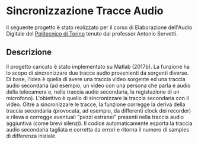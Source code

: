 # Sincronizzazione Tracce Audio

Il seguente progetto è stato realizzato per il corso di Elaborazione dell'Audio Digitale del [Politecnico di Torino](https://www.polito.it) tenuto dal professor Antonio Servetti.

## Descrizione
Il progetto caricato è stato implementato su Matlab (2017b). La funzione ha lo scopo di sincronizzare due tracce audio provenienti da sorgenti diverse. Di base, l'idea è quella di avere una traccia video sorgente ed una traccia audio secondaria (ad esempio, un video con una persona che parla e audio della telecamera e, nella traccia audio secondaria, la registazione di un microfono).
L'obiettivo è quello di sincronizzare la traccia secondaria con il video. Oltre a sincronizzare le tracce, la funzione corregge la deriva della traccia secondaria (provocata, ad esempio, da differenti clock dei recorder) e rileva e corregge eventuali "pezzi estranei" presenti nella traccia audio aggiuntiva (come brevi silenzi).
Il codice automaticamente esporta la traccia audio secondaria tagliata e corretta da errori e ritorna il numero di samples di differenza iniziale.


